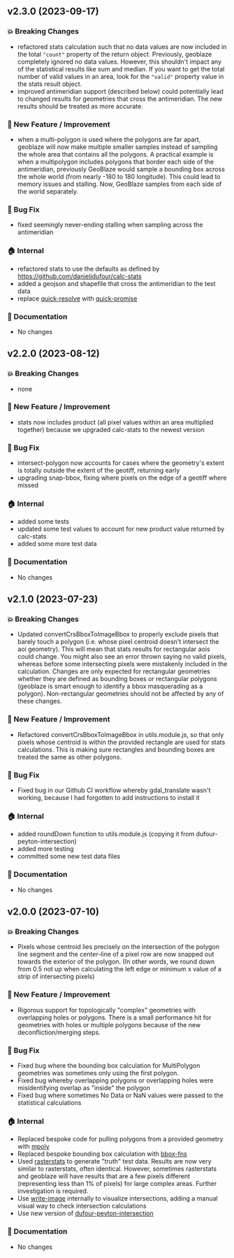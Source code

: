 ## v2.3.0 (2023-09-17)

### :boom: Breaking Changes
* refactored stats calculation such that no data values are now included in the total `"count"` property of the return object.  Previously, geoblaze completely ignored no data values.  However, this shouldn't impact any of the statistical results like sum and median.  If you want to get the total number of valid values in an area, look for the `"valid"` property value in the stats result object.
* improved antimeridian support (described below) could potentially lead to changed results for geometries that cross the antimeridian.  The new results should be treated as more accurate.

### :rocket: New Feature / Improvement
* when a multi-polygon is used where the polygons are far apart, geoblaze will now make multiple smaller samples instead of sampling the whole area that contains all the polygons.  A practical example is when a multipolygon includes polygons that border each side of the antimeridian, previously GeoBlaze would sample a bounding box across the whole world (from nearly -180 to 180 longitude).  This could lead to memory issues and stalling.  Now, GeoBlaze samples from each side of the world separately.

### :bug: Bug Fix
* fixed seemingly never-ending stalling when sampling across the antimeridian

### :house: Internal

* refactored stats to use the defaults as defined by https://github.com/danieljdufour/calc-stats
* added a geojson and shapefile that cross the antimeridian to the test data
* replace [quick-resolve](https://github.com/danieljdufour/quick-resolve) with [quick-promise](https://github.com/danieljdufour/quick-promise)

### :memo: Documentation

* No changes


## v2.2.0 (2023-08-12)

### :boom: Breaking Changes
* none

### :rocket: New Feature / Improvement
* stats now includes product (all pixel values within an area multiplied together) because we upgraded calc-stats to the newest version

### :bug: Bug Fix
* intersect-polygon now accounts for cases where the geometry's extent is totally outside the extent of the geotiff, returning early
* upgrading snap-bbox, fixing where pixels on the edge of a geotiff where missed

### :house: Internal

* added some tests
* updated some test values to account for new product value returned by calc-stats
* added some more test data

### :memo: Documentation

* No changes


## v2.1.0 (2023-07-23)

### :boom: Breaking Changes
* Updated convertCrsBboxToImageBbox to properly exclude pixels that barely touch a polygon (i.e. whose pixel centroid doesn't intersect the aoi geometry).  This will mean that stats results for rectangular aois could change.  You might also see an error thrown saying no valid pixels, whereas before some intersecting pixels were mistakenly included in the calculation.  Changes are only expected for rectangular geometries whether they are defined as bounding boxes or rectangular polygons (geoblaze is smart enough to identify a bbox masquerading as a polygon).  Non-rectangular geometries should not be affected by any of these changes.

### :rocket: New Feature / Improvement
* Refactored convertCrsBboxToImageBbox in utils.module.js, so that only pixels whose centroid is within the provided rectangle are used for stats calculations.  This is making sure rectangles and bounding boxes are treated the same as other polygons.

### :bug: Bug Fix
* Fixed bug in our Github CI workflow whereby gdal_translate wasn't working, because I had forgotten to add instructions to install it

### :house: Internal

* added roundDown function to utils.module.js (copying it from dufour-peyton-intersection)
* added more testing
* committed some new test data files

### :memo: Documentation

* No changes


## v2.0.0 (2023-07-10)

### :boom: Breaking Changes

* Pixels whose centroid lies precisely on the intersection of the polygon line segment and the center-line of a pixel row are now snapped out towards the exterior of the polygon.  (In other words, we round down from 0.5 not up when calculating the left edge or minimum x value of a strip of intersecting pixels)

### :rocket: New Feature / Improvement
* Rigorous support for topologically "complex" geometries with overlapping holes or polygons.  There is a small performance hit for geometries with holes or multiple polygons because of the new deconfliction/merging steps.

### :bug: Bug Fix
* Fixed bug where the bounding box calculation for MultiPolygon geometries was sometimes only using the first polygon.
* Fixed bug whereby overlapping polygons or overlapping holes were misidentifying overlap as "inside" the polygon
* Fixed bug where sometimes No Data or NaN values were passed to the statistical calculations

### :house: Internal

* Replaced bespoke code for pulling polygons from a provided geometry with [mpoly](https://github.com/DanielJDufour/mpoly)
* Replaced bespoke bounding box calculation with [bbox-fns](https://github.com/danieljdufour/bbox-fns)
* Used [rasterstats](https://github.com/perrygeo/python-rasterstats) to generate "truth" test data.  Results are now very similar to rasterstats, often identical.  However, sometimes rasterstats and geoblaze will have results that are a few pixels different (representing less than 1% of pixels) for large complex areas.  Further investigation is required.
* Use [write-image](https://github.com/danieljdufour/write-image) internally to visualize intersections, adding a manual visual way to check intersection calculations
* Use new version of [dufour-peyton-intersection](https://github.com/geotiff/dufour-peyton-intersection)

### :memo: Documentation

* No changes
